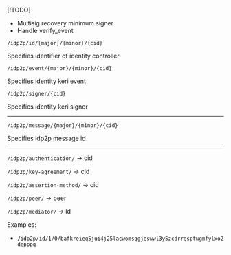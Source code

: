 [!TODO]

- Multisig recovery minimum signer
- Handle verify_event

`/idp2p/id/{major}/{minor}/{cid}`

Specifies identifier of identity controller

`/idp2p/event/{major}/{minor}/{cid}`

Specifies identity keri event

`/idp2p/signer/{cid}`

Specifies identity keri signer

-----------------------------------

`/idp2p/message/{major}/{minor}/{cid}`

Specifies idp2p message id

-------------------------------

`/idp2p/authentication/`   -> cid

`/idp2p/key-agreement/`    -> cid 

`/idp2p/assertion-method/` -> cid 

`/idp2p/peer/`       -> peer 

`/idp2p/mediator/`     -> id 



Examples:

- `/idp2p/id/1/0/bafkreieq5jui4j25lacwomsqgjeswwl3y5zcdrresptwgmfylxo2depppq`



